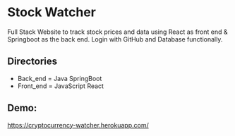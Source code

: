 # Stock Watcher
Full Stack Website to track stock prices and data using React as front end &amp; Springboot as the back end. Login with GitHub and Database functionally.

## Directories
* Back_end = Java SpringBoot
* Front_end = JavaScript React

## Demo:
https://cryptocurrency-watcher.herokuapp.com/
